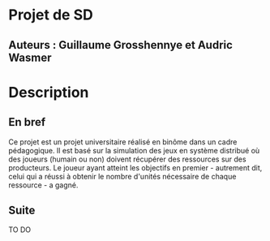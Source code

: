 # Projet de SD
## Auteurs : Guillaume Grosshennye et Audric Wasmer


# Description

## En bref

Ce projet est un projet universitaire réalisé en binôme dans un cadre pédagogique. 
Il est basé sur la simulation des jeux en système distribué où des joueurs (humain ou non) 
doivent récupérer des ressources sur des producteurs. Le joueur ayant atteint les objectifs 
en premier - autrement dit, celui qui a réussi à obtenir le nombre d'unités nécessaire de chaque ressource - a gagné.

## Suite

TO DO

